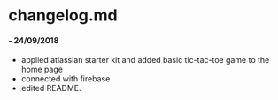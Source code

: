 # changelog.md

#### - 24/09/2018

* applied atlassian starter kit and added basic tic-tac-toe game to the home page
* connected with firebase
* edited README.
